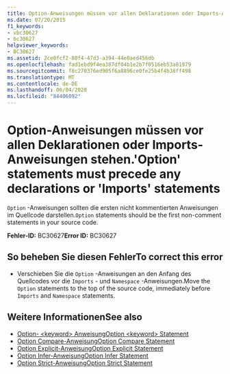 ```yaml
---
title: Option-Anweisungen müssen vor allen Deklarationen oder Imports-Anweisungen stehen.
ms.date: 07/20/2015
f1_keywords:
- vbc30627
- bc30627
helpviewer_keywords:
- BC30627
ms.assetid: 2ce0fcf2-80f4-47d3-a394-44e0aed456db
ms.openlocfilehash: fad1ebd9f4ea387df04b1e2b7f0516eb53a81979
ms.sourcegitcommit: f8c270376ed905f6a8896ce0fe25b4f4b38ff498
ms.translationtype: MT
ms.contentlocale: de-DE
ms.lasthandoff: 06/04/2020
ms.locfileid: "84406092"
---
```

# <a name="option-statements-must-precede-any-declarations-or-imports-statements"></a><span data-ttu-id="bf1e2-102">Option-Anweisungen müssen vor allen Deklarationen oder Imports-Anweisungen stehen.</span><span class="sxs-lookup"><span data-stu-id="bf1e2-102">'Option' statements must precede any declarations or 'Imports' statements</span></span>
<span data-ttu-id="bf1e2-103">`Option` -Anweisungen sollten die ersten nicht kommentierten Anweisungen im Quellcode darstellen.</span><span class="sxs-lookup"><span data-stu-id="bf1e2-103">`Option` statements should be the first non-comment statements in your source code.</span></span>  
  
 <span data-ttu-id="bf1e2-104">**Fehler-ID:** BC30627</span><span class="sxs-lookup"><span data-stu-id="bf1e2-104">**Error ID:** BC30627</span></span>  
  
## <a name="to-correct-this-error"></a><span data-ttu-id="bf1e2-105">So beheben Sie diesen Fehler</span><span class="sxs-lookup"><span data-stu-id="bf1e2-105">To correct this error</span></span>  
  
- <span data-ttu-id="bf1e2-106">Verschieben Sie die `Option` -Anweisungen an den Anfang des Quellcodes vor die `Imports` - und `Namespace` -Anweisungen.</span><span class="sxs-lookup"><span data-stu-id="bf1e2-106">Move the `Option` statements to the top of the source code, immediately before `Imports` and `Namespace` statements.</span></span>  
  
## <a name="see-also"></a><span data-ttu-id="bf1e2-107">Weitere Informationen</span><span class="sxs-lookup"><span data-stu-id="bf1e2-107">See also</span></span>

- [<span data-ttu-id="bf1e2-108">Option- \<keyword> Anweisung</span><span class="sxs-lookup"><span data-stu-id="bf1e2-108">Option \<keyword> Statement</span></span>](../language-reference/statements/option-keyword-statement.md)
- [<span data-ttu-id="bf1e2-109">Option Compare-Anweisung</span><span class="sxs-lookup"><span data-stu-id="bf1e2-109">Option Compare Statement</span></span>](../language-reference/statements/option-compare-statement.md)
- [<span data-ttu-id="bf1e2-110">Option Explicit-Anweisung</span><span class="sxs-lookup"><span data-stu-id="bf1e2-110">Option Explicit Statement</span></span>](../language-reference/statements/option-explicit-statement.md)
- [<span data-ttu-id="bf1e2-111">Option Infer-Anweisung</span><span class="sxs-lookup"><span data-stu-id="bf1e2-111">Option Infer Statement</span></span>](../language-reference/statements/option-infer-statement.md)
- [<span data-ttu-id="bf1e2-112">Option Strict-Anweisung</span><span class="sxs-lookup"><span data-stu-id="bf1e2-112">Option Strict Statement</span></span>](../language-reference/statements/option-strict-statement.md)
